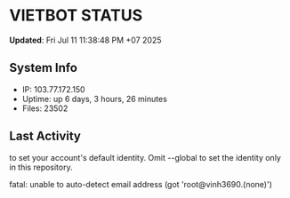 # VIETBOT STATUS
**Updated**: Fri Jul 11 11:38:48 PM +07 2025

## System Info
- IP: 103.77.172.150
- Uptime: up 6 days, 3 hours, 26 minutes
- Files: 23502

## Last Activity

to set your account's default identity.
Omit --global to set the identity only in this repository.

fatal: unable to auto-detect email address (got 'root@vinh3690.(none)')
